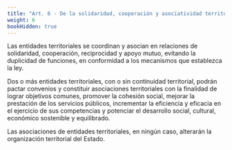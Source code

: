 ```yaml
---
title: "Art. 6 - De la solidaridad, cooperación y asociatividad territorial en el Estado Regional"
weight: 6
bookHidden: true
---
```


Las entidades territoriales se coordinan y asocian en relaciones de solidaridad, cooperación, reciprocidad y apoyo mutuo, evitando la duplicidad de funciones, en conformidad a los mecanismos que establezca la ley.

Dos o más entidades territoriales, con o sin continuidad territorial, podrán pactar convenios y constituir asociaciones territoriales con la finalidad de lograr objetivos comunes, promover la cohesión social, mejorar la prestación de los servicios públicos, incrementar la eficiencia y eficacia en el ejercicio de sus competencias y potenciar el desarrollo social, cultural, económico sostenible y equilibrado.

Las asociaciones de entidades territoriales, en ningún caso, alterarán la organización territorial del Estado.
